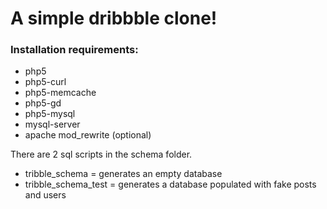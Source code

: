 # A simple dribbble clone!

### Installation requirements:

* php5
* php5-curl
* php5-memcache
* php5-gd
* php5-mysql
* mysql-server
* apache mod_rewrite (optional)

There are 2 sql scripts in the schema folder.
* tribble_schema = generates an empty database
* tribble_schema_test = generates a database populated with fake posts and users